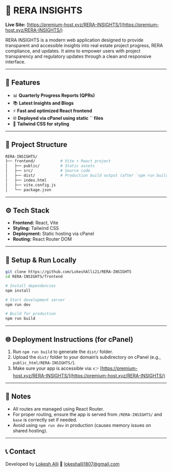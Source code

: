 # 🏧 RERA INSIGHTS

**Live Site:** [https://premium-host.xyz/RERA-INSIGHTS/](https://premium-host.xyz/RERA-INSIGHTS/)

RERA INSIGHTS is a modern web application designed to provide transparent and accessible insights into real estate project progress, RERA compliance, and updates. It aims to empower users with project transparency and regulatory updates through a clean and responsive interface.

---

## 🚀 Features

* 📊 **Quarterly Progress Reports (QPRs)**
* 📚 **Latest Insights and Blogs**
* ⚡ **Fast and optimized React frontend**
* 🌐 **Deployed via cPanel using static **\`\`** files**
* 🎨 **Tailwind CSS for styling**

---

## 📁 Project Structure

```bash
RERA-INSIGHTS/
├── frontend/           # Vite + React project
│   ├── public/         # Static assets
│   ├── src/            # Source code
│   ├── dist/           # Production build output (after `npm run build`)
│   ├── index.html
│   ├── vite.config.js
│   └── package.json
```

---

## ⚙️ Tech Stack

* **Frontend:** React, Vite
* **Styling:** Tailwind CSS
* **Deployment:** Static hosting via cPanel
* **Routing:** React Router DOM

---

## 🧪 Setup & Run Locally

```bash
git clone https://github.com/LokeshAlli21/RERA-INSIGHTS
cd RERA-INSIGHTS/frontend

# Install dependencies
npm install

# Start development server
npm run dev

# Build for production
npm run build
```

---

## 🌐 Deployment Instructions (for cPanel)

1. Run `npm run build` to generate the `dist/` folder.
2. Upload the `dist/` folder to your domain’s subdirectory on cPanel (e.g., `public_html/RERA-INSIGHTS/`).
3. Make sure your app is accessible via:
   👉 [https://premium-host.xyz/RERA-INSIGHTS/](https://premium-host.xyz/RERA-INSIGHTS/)

---

## 📌 Notes

* All routes are managed using React Router.
* For proper routing, ensure the app is served from `/RERA-INSIGHTS/` and `base` is correctly set if needed.
* Avoid using `npm run dev` in production (causes memory issues on shared hosting).

---

## 📞 Contact

Developed by [Lokesh Alli](https://github.com/LokeshAlli21)
📧 [lokeshalli1807@gmail.com](mailto:lokeshalli1807@gmail.com)
